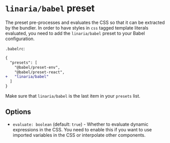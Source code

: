 # `linaria/babel` preset

The preset pre-processes and evaluates the CSS so that it can be extracted by the bundler. In order to have styles in `css` tagged template literals evaluated, you need to add the `linaria/babel` preset to your Babel configuration.

`.babelrc`:

```diff
{
  "presets": [
    "@babel/preset-env",
    "@babel/preset-react",
+   "linaria/babel"
  ]
}
```

Make sure that `linaria/babel` is the last item in your `presets` list.

## Options

* `evaluate: boolean` (default: `true`) - Whether to evaluate dynamic expressions in the CSS. You need to enable this if you want to use imported variables in the CSS or interpolate other components.
